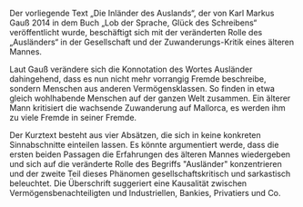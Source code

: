 Der vorliegende Text „Die Inländer des Auslands“, der von Karl Markus Gauß 2014 in dem Buch „Lob der Sprache, Glück des Schreibens“ veröffentlicht wurde, beschäftigt sich mit der veränderten Rolle des „Ausländers“ in der Gesellschaft und der Zuwanderungs-Kritik eines älteren Mannes.

Laut Gauß verändere sich die Konnotation des Wortes Ausländer dahingehend, dass es nun nicht mehr vorrangig Fremde beschreibe, sondern Menschen aus anderen Vermögensklassen. So finden in etwa gleich wohlhabende Menschen auf der ganzen Welt zusammen. Ein älterer Mann kritisiert die wachsende Zuwanderung auf Mallorca, es werden ihm zu viele Fremde in seiner Fremde.

Der Kurztext besteht aus vier Absätzen, die sich in keine konkreten Sinnabschnitte einteilen lassen. Es könnte argumentiert werde, dass die ersten beiden Passagen die Erfahrungen des älteren Mannes wiedergeben und sich auf die veränderte Rolle des Begriffs "Ausländer" konzentrieren und der zweite Teil dieses Phänomen gesellschaftskritisch und sarkastisch beleuchtet. Die Überschrift suggeriert eine Kausalität zwischen Vermögensbenachteiligten und Industriellen, Bankies, Privatiers und Co. 

